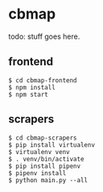 # cbmap

todo: stuff goes here.

## frontend

```
$ cd cbmap-frontend
$ npm install
$ npm start
```

## scrapers
```
$ cd cbmap-scrapers
$ pip install virtualenv
$ virtualenv venv
$ . venv/bin/activate
$ pip install pipenv
$ pipenv install
$ python main.py --all
```
